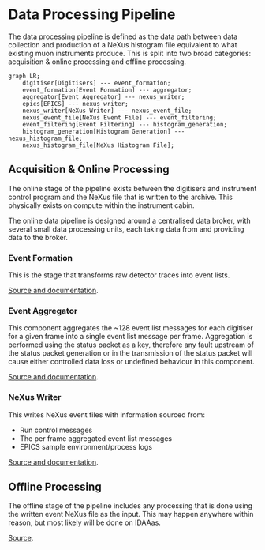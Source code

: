 # Data Processing Pipeline

The data processing pipeline is defined as the data path between data collection and production of a NeXus histogram file equivalent to what existing muon instruments produce.
This is split into two broad categories: acquisition & online processing and offline processing.

```mermaid
graph LR;
    digitiser[Digitisers] --- event_formation;
    event_formation[Event Formation] --- aggregator;
    aggregator[Event Aggregator] --- nexus_writer;
    epics[EPICS] --- nexus_writer;
    nexus_writer[NeXus Writer] --- nexus_event_file;
    nexus_event_file[NeXus Event File] --- event_filtering;
    event_filtering[Event Filtering] --- histogram_generation;
    histogram_generation[Histogram Generation] --- nexus_histogram_file;
    nexus_histogram_file[NeXus Histogram File];
```

## Acquisition & Online Processing

The online stage of the pipeline exists between the digitisers and instrument control program and the NeXus file that is written to the archive.
This physically exists on compute within the instrument cabin.

The online data pipeline is designed around a centralised data broker, with several small data processing units, each taking data from and providing data to the broker.

### Event Formation

This is the stage that transforms raw detector traces into event lists.

[Source and documentation](https://github.com/STFC-ICD-Research-and-Design/supermusr-data-pipeline/tree/main/trace-to-events).

### Event Aggregator

This component aggregates the ~128 event list messages for each digitiser for a given frame into a single event list message per frame.
Aggregation is performed using the status packet as a key, therefore any fault upstream of the status packet generation or in the transmission of the status packet will cause either controlled data loss or undefined behaviour in this component.

[Source and documentation](https://github.com/STFC-ICD-Research-and-Design/supermusr-data-pipeline/tree/main/digitiser-aggregator).

### NeXus Writer

This writes NeXus event files with information sourced from:

- Run control messages
- The per frame aggregated event list messages
- EPICS sample environment/process logs

[Source and documentation](https://github.com/STFC-ICD-Research-and-Design/supermusr-data-pipeline/tree/main/nexus-writer).

## Offline Processing

The offline stage of the pipeline includes any processing that is done using the written event NeXus file as the input.
This may happen anywhere within reason, but most likely will be done on IDAAas.

[Source](https://github.com/ISISMuon/MuonDataLib).
